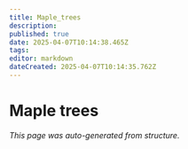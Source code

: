 ```yaml
---
title: Maple_trees
description: 
published: true
date: 2025-04-07T10:14:38.465Z
tags: 
editor: markdown
dateCreated: 2025-04-07T10:14:35.762Z
---
```


# Maple trees

*This page was auto-generated from structure.*